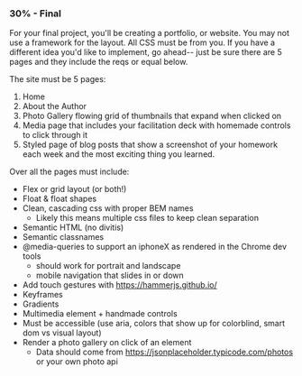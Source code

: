 ### 30% - Final
For your final project, you'll be creating a portfolio, or website. You may not use a framework for the layout. 
All CSS must be from you. If you have a different idea you'd like to implement, go ahead-- just be sure there are
5 pages and they include the reqs or equal below.

The site must be 5 pages:
 
1. Home
2. About the Author
3. Photo Gallery flowing grid of thumbnails that expand when clicked on
4. Media page that includes your facilitation deck with homemade controls to click through it
5. Styled page of blog posts that show a screenshot of your homework each week and the most exciting thing you learned.

Over all the pages must include:

* Flex or grid layout (or both!)
* Float & float shapes
* Clean, cascading css with proper BEM names
    * Likely this means multiple css files to keep clean separation
* Semantic HTML (no divitis)
* Semantic classnames
* @media-queries to support an iphoneX as rendered in the Chrome dev tools
    * should work for portrait and landscape
    * mobile navigation that slides in or down
* Add touch gestures with https://hammerjs.github.io/
* Keyframes
* Gradients
* Multimedia element + handmade controls
* Must be accessible (use aria, colors that show up for colorblind, smart dom vs visual layout)
* Render a photo gallery on click of an element 
    * Data should come from https://jsonplaceholder.typicode.com/photos or your own photo api
    
